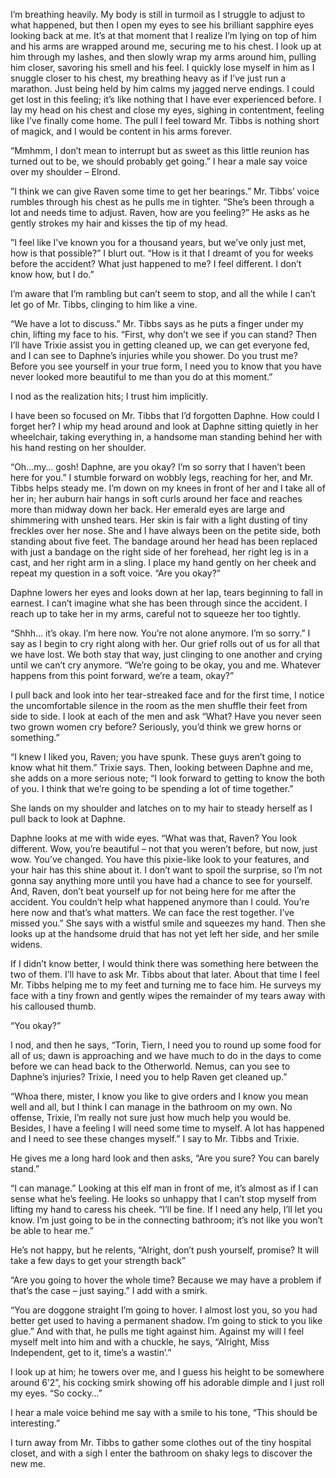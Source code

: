 I’m breathing heavily. My body is still in turmoil as I struggle to adjust to what happened, but then I open my eyes to see his brilliant sapphire eyes looking back at me. It’s at that moment that I realize I’m lying on top of him and his arms are wrapped around me, securing me to his chest. I look up at him through my lashes, and then slowly wrap my arms around him, pulling him closer, savoring his smell and his feel. I quickly lose myself in him as I snuggle closer to his chest, my breathing heavy as if I’ve just run a marathon. Just being held by him calms my jagged nerve endings. I could get lost in this feeling; it’s like nothing that I have ever experienced before. I lay my head on his chest and close my eyes, sighing in contentment, feeling like I’ve finally come home. The pull I feel toward Mr. Tibbs is nothing short of magick, and I would be content in his arms forever.

“Mmhmm, I don’t mean to interrupt but as sweet as this little reunion has turned out to be, we should probably get going.” I hear a male say voice over my shoulder – Elrond.

”I think we can give Raven some time to get her bearings.” Mr. Tibbs’ voice rumbles through his chest as he pulls me in tighter. “She’s been through a lot and needs time to adjust. Raven, how are you feeling?” He asks as he gently strokes my hair and kisses the tip of my head.

”I feel like I’ve known you for a thousand years, but we’ve only just met, how is that possible?” I blurt out. “How is it that I dreamt of you for weeks before the accident? What just happened to me? I feel different. I don’t know how, but I do.”

I’m aware that I’m rambling but can’t seem to stop, and all the while I can’t let go of Mr. Tibbs, clinging to him like a vine.

“We have a lot to discuss.” Mr. Tibbs says as he puts a finger under my chin, lifting my face to his. “First, why don’t we see if you can stand? Then I’ll have Trixie assist you in getting cleaned up, we can get everyone fed, and I can see to Daphne’s injuries while you shower. Do you trust me? Before you see yourself in your true form, I need you to know that you have never looked more beautiful to me than you do at this moment.”

I nod as the realization hits; I trust him implicitly.

I have been so focused on Mr. Tibbs that I’d forgotten Daphne. How could I forget her? I whip my head around and look at Daphne sitting quietly in her wheelchair, taking everything in, a handsome man standing behind her with his hand resting on her shoulder.

“Oh…my… gosh! Daphne, are you okay? I’m so sorry that I haven’t been here for you.” I stumble forward on wobbly legs, reaching for her, and Mr. Tibbs helps steady me. I’m down on my knees in front of her and I take all of her in; her auburn hair hangs in soft curls around her face and reaches more than midway down her back. Her emerald eyes are large and shimmering with unshed tears. Her skin is fair with a light dusting of tiny freckles over her nose. She and I have always been on the petite side, both standing about five feet. The bandage around her head has been replaced with just a bandage on the right side of her forehead, her right leg is in a cast, and her right arm in a sling. I place my hand gently on her cheek and repeat my question in a soft voice. “Are you okay?”

Daphne lowers her eyes and looks down at her lap, tears beginning to fall in earnest. I can’t imagine what she has been through since the accident. I reach up to take her in my arms, careful not to squeeze her too tightly.

“Shhh… it’s okay. I’m here now. You’re not alone anymore. I’m so sorry.” I say as I begin to cry right along with her. Our grief rolls out of us for all that we have lost. We both stay that way, just clinging to one another and crying until we can’t cry anymore. “We’re going to be okay, you and me. Whatever happens from this point forward, we’re a team, okay?”

I pull back and look into her tear-streaked face and for the first time, I notice the uncomfortable silence in the room as the men shuffle their feet from side to side. I look at each of the men and ask “What? Have you never seen two grown women cry before? Seriously, you’d think we grew horns or something.”

“I knew I liked you, Raven; you have spunk. These guys aren’t going to know what hit them.” Trixie says. Then, looking between Daphne and me, she adds on a more serious note; “I look forward to getting to know the both of you. I think that we’re going to be spending a lot of time together.”

She lands on my shoulder and latches on to my hair to steady herself as I pull back to look at Daphne.

Daphne looks at me with wide eyes. “What was that, Raven? You look different. Wow, you’re beautiful – not that you weren’t before, but now, just wow. You’ve changed. You have this pixie-like look to your features, and your hair has this shine about it. I don’t want to spoil the surprise, so I’m not gonna say anything more until you have had a chance to see for yourself. And, Raven, don’t beat yourself up for not being here for me after the accident. You couldn’t help what happened anymore than I could. You’re here now and that’s what matters. We can face the rest together. I’ve missed you.” She says with a wistful smile and squeezes my hand. Then she looks up at the handsome druid that has not yet left her side, and her smile widens.

If I didn’t know better, I would think there was something here between the two of them. I’ll have to ask Mr. Tibbs about that later. About that time I feel Mr. Tibbs helping me to my feet and turning me to face him. He surveys my face with a tiny frown and gently wipes the remainder of my tears away with his calloused thumb.

“You okay?”

I nod, and then he says, “Torin, Tiern, I need you to round up some food for all of us; dawn is approaching and we have much to do in the days to come before we can head back to the Otherworld. Nemus, can you see to Daphne’s injuries? Trixie, I need you to help Raven get cleaned up.”

“Whoa there, mister, I know you like to give orders and I know you mean well and all, but I think I can manage in the bathroom on my own. No offense, Trixie, I’m really not sure just how much help you would be. Besides, I have a feeling I will need some time to myself. A lot has happened and I need to see these changes myself.” I say to Mr. Tibbs and Trixie.

He gives me a long hard look and then asks, “Are you sure? You can barely stand.”

“I can manage.” Looking at this elf man in front of me, it’s almost as if I can sense what he’s feeling. He looks so unhappy that I can’t stop myself from lifting my hand to caress his cheek. “I’ll be fine. If I need any help, I’ll let you know. I’m just going to be in the connecting bathroom; it’s not like you won’t be able to hear me.”

He’s not happy, but he relents, “Alright, don’t push yourself, promise? It will take a few days to get your strength back”

“Are you going to hover the whole time? Because we may have a problem if that’s the case – just saying.” I add with a smirk.

“You are doggone straight I’m going to hover. I almost lost you, so you had better get used to having a permanent shadow. I’m going to stick to you like glue.” And with that, he pulls me tight against him. Against my will I feel myself melt into him and with a chuckle, he says, “Alright, Miss Independent, get to it, time’s a wastin’.”

I look up at him; he towers over me, and I guess his height to be somewhere around 6’2”, his cocking smirk showing off his adorable dimple and I just roll my eyes. “So cocky…”

I hear a male voice behind me say with a smile to his tone, “This should be interesting.”

I turn away from Mr. Tibbs to gather some clothes out of the tiny hospital closet, and with a sigh I enter the bathroom on shaky legs to discover the new me.
